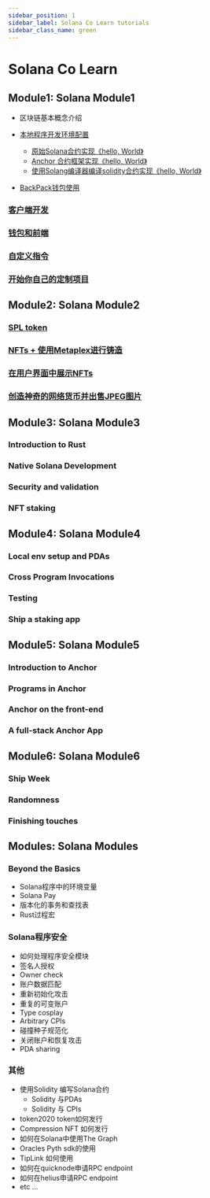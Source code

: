 ```yaml
---
sidebar_position: 1
sidebar_label: Solana Co Learn tutorials
sidebar_class_name: green
---
```


# Solana Co Learn

## Module1: Solana Module1

- 区块链基本概念介绍
- [本地程序开发环境配置](./module1/local_program_development/local_program_development.md)
    - [原始Solana合约实现《hello, World》](./module1/local_program_development/native_program_hello.md)
    - [Anchor 合约框架实现《hello, World》](./module1/local_program_development/anchor_program_hello.md)
    - [使用Solang编译器编译solidity合约实现《hello, World》](./module1/local_program_development/solang_program_hello.md)

- [BackPack钱包使用](./module1/wallet-usage/README.md)


### [客户端开发](./module1/client-side-development/README.md)

### [钱包和前端](./module1/wallets-and-frontends/README.md)

### [自定义指令](./module1/custom-instruction/README.md)

### [开始你自己的定制项目](./module1/start-your-own-custom-project/README.md)

## Module2: Solana Module2

### [SPL token](./module2/spl-token/README.md)

### [NFTs + 使用Metaplex进行铸造](./module2/nfts-and-minting-with-metaplex/README.md)

### [在用户界面中展示NFTs](./module2/displayings-nfts-in-a-ui/README.md)

### [创造神奇的网络货币并出售JPEG图片](./module2/make-magic-internet-money-and-sell-jepgs/README.md)

## Module3: Solana Module3

### Introduction to Rust

### Native Solana Development

### Security and validation

### NFT staking

## Module4: Solana Module4

### Local env setup and PDAs

### Cross Program Invocations

### Testing

### Ship a staking app

## Module5: Solana Module5

### Introduction to Anchor

### Programs in Anchor

### Anchor on the front-end

### A full-stack Anchor App

## Module6: Solana Module6

### Ship Week

### Randomness

### Finishing touches

## Modules: Solana Modules

### Beyond the Basics

- Solana程序中的环境变量
- Solana Pay
- 版本化的事务和查找表
- Rust过程宏

### Solana程序安全

- 如何处理程序安全模块
- 签名人授权
- Owner check
- 账户数据匹配
- 重新初始化攻击
- 重复的可变账户
- Type cosplay
- Arbitrary CPIs
- 碰撞种子规范化
- 关闭账户和恢复攻击
- PDA sharing

### 其他

- 使用Solidity 编写Solana合约
    - Solidity 与PDAs
    - Solidity 与 CPIs
- token2020 token如何发行
- Compression NFT 如何发行
- 如何在Solana中使用The Graph
- Oracles Pyth sdk的使用
- TipLink 如何使用
- 如何在quicknode申请RPC endpoint
- 如何在helius申请RPC endpoint
- etc ...
